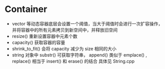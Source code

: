 # Container
* vector 等动态容器底层会设置一个阈值，当大于阈值时会进行一次扩容操作，并将容器中的所有元素拷贝到新空间中，并释放旧空间
* resize() 重新设置容器中元素个数
* capacity() 获取容器的容量
* shrink_to_fit() 会将 capacity 减少为 size 相同的大小
* string 对象中 substr() 可获取字符串， append() 类似于 emplace() , replace() 相当于 insert() 和 erase() 的结合
具体见 String.cpp